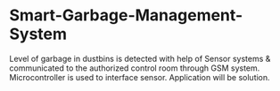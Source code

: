 # Smart-Garbage-Management-System
Level of garbage in dustbins is detected with help of Sensor systems &amp; communicated to the authorized control room through GSM system. Microcontroller is used to interface sensor. Application will be solution.
